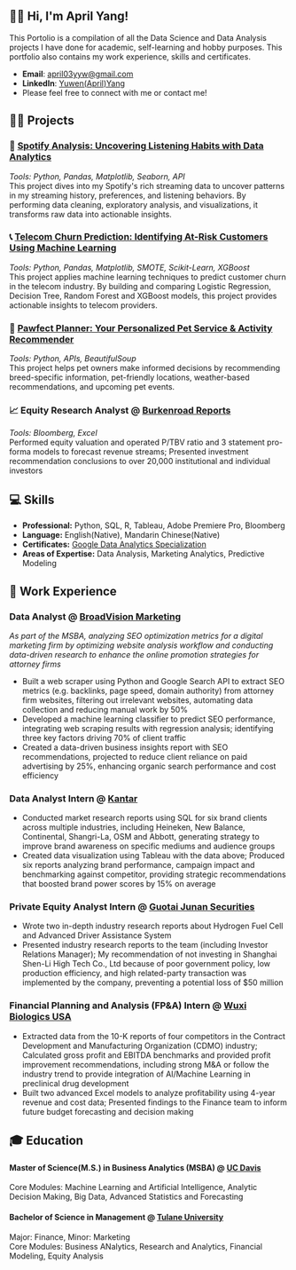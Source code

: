 ## 🙋‍♀️ Hi, I'm April Yang!
This Portolio is a compilation of all the Data Science and Data Analysis projects I have done for academic, self-learning and hobby purposes. This portfolio also contains my work experience, skills and certificates.

- **Email**: [april03yyw@gmail.com](april03yyw@gmail.com)
- **LinkedIn**: [Yuwen(April)Yang](https://www.linkedin.com/in/april-yang-yuwen/)
- Please feel free to connect with me or contact me!
  
## 👩‍💻 Projects

### 🎵 [Spotify Analysis: Uncovering Listening Habits with Data Analytics](https://github.com/YuwenAprilYang/Projects/tree/19282e6311b15560372efd2527ac176d8bdbe6f7/Spotify%20Analysis)
_Tools: Python, Pandas, Matplotlib, Seaborn, API_  
This project dives into my Spotify's rich streaming data to uncover patterns in my streaming history, preferences, and listening behaviors. By performing data cleaning, exploratory analysis, and visualizations, it transforms raw data into actionable insights.  

### 📞 [Telecom Churn Prediction: Identifying At-Risk Customers Using Machine Learning](https://github.com/YuwenAprilYang/Projects/tree/80407a45cfe3ffca2d6ea85b489b26c3ebeb0511/Telecom%20Churn%20Prediction)  
_Tools: Python, Pandas, Matplotlib, SMOTE, Scikit-Learn, XGBoost_  
This project applies machine learning techniques to predict customer churn in the telecom industry. By building and comparing Logistic Regression, Decision Tree, Random Forest and XGBoost models, this project provides actionable insights to telecom providers.  

### 🐶 [Pawfect Planner: Your Personalized Pet Service & Activity Recommender](https://github.com/YuwenAprilYang/Projects/tree/80407a45cfe3ffca2d6ea85b489b26c3ebeb0511/Pawfect%20Planner)  
_Tools: Python, APIs, BeautifulSoup_  
This project helps pet owners make informed decisions by recommending breed-specific information, pet-friendly locations, weather-based recommendations, and upcoming pet events.  

### 📈 Equity Research Analyst @ [Burkenroad Reports](https://tulane.app.box.com/s/xk7wqnptcknpzof7as1c4ysg3bri5qam)
_Tools: Bloomberg, Excel_  
Performed equity valuation and operated P/TBV ratio and 3 statement pro-forma models to forecast revenue streams; Presented investment recommendation conclusions to over 20,000 institutional and individual investors

## 💻 Skills
- **Professional:** Python, SQL, R, Tableau, Adobe Premiere Pro, Bloomberg
- **Language:** English(Native), Mandarin Chinese(Native)
- **Certificates:** [Google Data Analytics Specialization](https://www.coursera.org/account/accomplishments/specialization/certificate/3CUGD8DTEJAQ)
- **Areas of Expertise:** Data Analysis, Marketing Analytics, Predictive Modeling

## 💼 Work Experience
### Data Analyst @ [BroadVision Marketing](https://broadvisionmarketing.com/)  
_As part of the MSBA, analyzing SEO optimization metrics for a digital marketing firm by optimizing website analysis workflow and conducting data-driven research to enhance the online promotion strategies for attorney firms_  
- Built a web scraper using Python and Google Search API to extract SEO metrics (e.g. backlinks, page speed, domain authority)  from attorney firm websites, filtering out irrelevant websites, automating data collection and reducing manual work by 50%
- Developed a machine learning classifier to predict SEO performance, integrating web scraping results with regression analysis; identifying three key factors driving 70% of client traffic
- Created a data-driven business insights report with SEO recommendations, projected to reduce client reliance on paid advertising by 25%, enhancing organic search performance and cost efficiency  

### Data Analyst Intern @ [Kantar](https://www.kantar.com/en-cn)
- Conducted market research reports using SQL for six brand clients across multiple industries, including Heineken, New Balance, Continental, Shangri-La, OSM and Abbott, generating strategy to improve brand awareness on specific mediums and audience groups
- Created data visualization using Tableau with the data above; Produced six reports analyzing brand performance, campaign impact and benchmarking against competitor, providing strategic recommendations that boosted brand power scores by 15% on average

### Private Equity Analyst Intern @ [Guotai Junan Securities](https://www.gtja.com/) 
- Wrote two in-depth industry research reports about Hydrogen Fuel Cell and Advanced Driver Assistance System
- Presented industry research reports to the team (including Investor Relations Manager); My recommendation of not investing in Shanghai Shen-Li High Tech Co., Ltd because of poor government policy, low production efficiency, and high related-party transaction was implemented by the company, preventing a potential loss of $50 million

### Financial Planning and Analysis (FP&A) Intern @ [Wuxi Biologics USA](https://www.wuxibiologics.com/)
- Extracted data from the 10-K reports of four competitors in the Contract Development and Manufacturing Organization (CDMO) industry; Calculated gross profit and EBITDA benchmarks and provided profit improvement recommendations, including strong M&A or follow the industry trend to provide integration of AI/Machine Learning in preclinical drug development
- Built two advanced Excel models to analyze profitability using 4-year revenue and cost data; Presented findings to the Finance team to inform future budget forecasting and decision making

## 🎓 Education
#### Master of Science(M.S.) in Business Analytics (MSBA) @ [UC Davis](https://gsm.ucdavis.edu/master-science-business-analytics-msba)
Core Modules: Machine Learning and Artificial Intelligence, Analytic Decision Making, Big Data, Advanced Statistics and Forecasting
#### Bachelor of Science in Management @ [Tulane University](https://freeman.tulane.edu/)
Major: Finance, Minor: Marketing  
Core Modules: Business ANalytics, Research and Analytics, Financial Modeling, Equity Analysis
